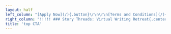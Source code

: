 ```yaml
---
layout: half
left_column: "[Apply Now](/){.button}\r\n\r\n[Terms and Conditions](/){.center}"
right_column: "!!!!! ### Story Threads: Virtual Writing Retreat{.center}\r\n!!!!! ##### **February 4-7, 2021**{.center}\r\n!!!!! Application window opens: October 1, 2020\r\n!!!!! \r\n!!!!! Application window closes: November 1, 2020\r\n!!!!! \r\n!!!!! Chosen participants are notified: November 16, 2020\r\n!!!!! \r\n!!!!! Deposit due: December 1, 2020\r\n!!!!! \r\n!!!!! Final payment due: January 15, 2021\r\n!!!!! \r\n!!!!! First ten pages due: January 20, 2021\r\n!!!!! \r\n!!!!! **Editors**\r\n!!!!! \r\n!!!!! Jeni Chappelle </br>\r\n!!!!! Tiffany Grimes</br>\r\n!!!!! Carly Hayward</br>\r\n!!!!! \r\n!!!!! **Cost: $895**\r\n"
title: 'top CTA'
---
```


